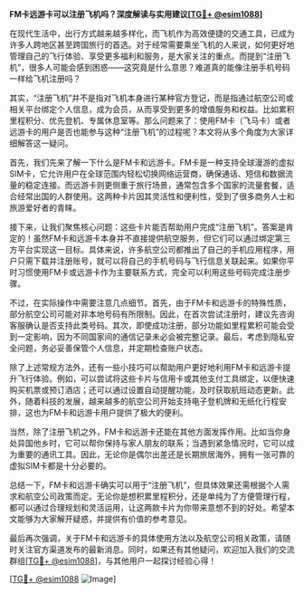 **FM卡远游卡可以注册飞机吗？深度解读与实用建议[[TG💪+ @esim1088](https://t.me/s/esim1088)]**

在现代生活中，出行方式越来越多样化，而飞机作为高效便捷的交通工具，已成为许多人跨地区甚至跨国旅行的首选。对于经常需要乘坐飞机的人来说，如何更好地管理自己的飞行体验、享受更多福利和服务，是大家关注的重点。而提到“注册飞机”，很多人可能会感到困惑——这究竟是什么意思？难道真的能像注册手机号码一样给飞机注册吗？

其实，“注册飞机”并不是指对飞机本身进行某种官方登记，而是指通过航空公司或相关平台绑定个人信息，成为会员，从而享受到更多的增值服务和权益。比如累积里程积分、优先登机、专属休息室等。那么问题来了：使用FM卡（飞马卡）或者远游卡的用户是否也能参与这种“注册飞机”的过程呢？本文将从多个角度为大家详细解答这一疑问。

首先，我们先来了解一下什么是FM卡和远游卡。FM卡是一种支持全球漫游的虚拟SIM卡，它允许用户在全球范围内轻松切换网络运营商，确保通话、短信和数据流量的稳定连接。而远游卡则更侧重于旅行场景，通常包含多个国家的流量套餐，适合经常出国的人群使用。这两种卡片因其灵活性和便利性，受到了很多商务人士和旅游爱好者的青睐。

接下来，让我们聚焦核心问题：这些卡片能否帮助用户完成“注册飞机”。答案是肯定的！虽然FM卡和远游卡本身并不直接提供航空服务，但它们可以通过绑定第三方平台实现这一目标。具体来说，许多航空公司都推出了自己的手机应用程序，用户只需下载并注册账号，就可以将自己的手机号码与飞行信息关联起来。如果你平时习惯使用FM卡或远游卡作为主要联系方式，完全可以利用这些号码完成注册步骤。

不过，在实际操作中需要注意几点细节。首先，由于FM卡和远游卡的特殊性质，部分航空公司可能对非本地号码有所限制。因此，在首次尝试注册时，建议先咨询客服确认是否支持此类号码。其次，即使成功注册，部分功能如里程累积可能会受到一定影响，因为不同国家间的通信记录未必会被完整记录。最后，考虑到隐私安全问题，务必妥善保管个人信息，并定期检查账户状态。

除了上述常规方法外，还有一些小技巧可以帮助用户更好地利用FM卡和远游卡提升飞行体验。例如，可以尝试将这些卡片与信用卡或其他支付工具绑定，以便快速购买机票或预订酒店；还可以通过设置自动提醒功能，及时获取航班动态更新。此外，随着科技的发展，越来越多的航空公司开始支持电子登机牌和无纸化行程安排，这也为FM卡和远游卡用户提供了极大的便利。

当然，除了注册飞机之外，FM卡和远游卡还能在其他方面发挥作用。比如当你身处异国他乡时，它可以帮你保持与家人朋友的联系；当遇到紧急情况时，它可以成为重要的通讯工具。因此，无论你是偶尔出差还是长期旅居海外，拥有一张可靠的虚拟SIM卡都是十分必要的。

总结一下，FM卡和远游卡确实可以用于“注册飞机”，但具体效果还需根据个人需求和航空公司政策而定。无论你是想积累里程积分，还是单纯为了方便管理行程，都可以通过合理规划和灵活运用，让这两款卡片为你带来意想不到的好处。希望本文能够为大家解开疑惑，并提供有价值的参考意见。

最后再次强调，关于FM卡和远游卡的具体使用方法以及航空公司相关政策，请随时关注官方渠道发布的最新消息。同时，如果还有其他疑问，欢迎加入我们的交流群组[[TG💪+ @esim1088](https://t.me/s/esim1088)]，与其他用户一起探讨经验心得！

[[TG💪+ @esim1088](https://t.me/s/esim1088) ![Image](https://i.postimg.cc/4NQfJmqS/Snipaste-2025-05-13-00-14-12.png)]